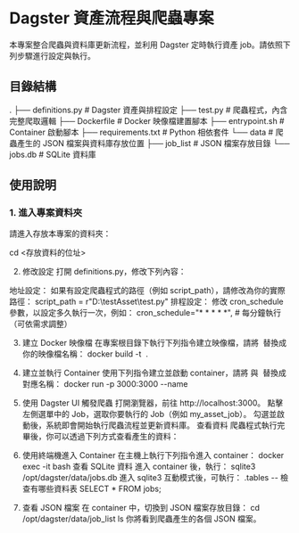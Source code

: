 # Dagster 資產流程與爬蟲專案

本專案整合爬蟲與資料庫更新流程，並利用 Dagster 定時執行資產 job。請依照下列步驟進行設定與執行。

## 目錄結構

. ├── definitions.py # Dagster 資產與排程設定 ├── test.py # 爬蟲程式，內含完整爬取邏輯 ├── Dockerfile # Docker 映像檔建置腳本 ├── entrypoint.sh # Container 啟動腳本 ├── requirements.txt # Python 相依套件 └── data # 爬蟲產生的 JSON 檔案與資料庫存放位置 ├── job_list # JSON 檔案存放目錄 └── jobs.db # SQLite 資料庫


## 使用說明

### 1. 進入專案資料夾
請進入存放本專案的資料夾：

cd <存放資料的位址>

2. 修改設定
打開 definitions.py，修改下列內容：

地址設定：
如果有設定爬蟲程式的路徑（例如 script_path），請修改為你的實際路徑：
script_path = r"D:\testAsset\test.py"
排程設定：
修改 cron_schedule 參數，以設定多久執行一次，例如：
cron_schedule="* * * * *",  # 每分鐘執行（可依需求調整）

3. 建立 Docker 映像檔
在專案根目錄下執行下列指令建立映像檔，請將 <image name> 替換成你的映像檔名稱：
docker build -t <image name> .
4. 建立並執行 Container
使用下列指令建立並啟動 container，請將 <container name> 與 <image name> 替換成對應名稱：
docker run -p 3000:3000 --name <container name> <image name>
5. 使用 Dagster UI 觸發爬蟲
打開瀏覽器，前往 http://localhost:3000。
點擊左側選單中的 Job，選取你要執行的 Job（例如 my_asset_job）。
勾選並啟動後，系統即會開始執行爬蟲流程並更新資料庫。
查看資料
爬蟲程式執行完畢後，你可以透過下列方式查看產生的資料：

1. 使用終端機進入 Container
在主機上執行下列指令進入 container：
docker exec -it <container name> bash
查看 SQLite 資料
進入 container 後，執行：
sqlite3 /opt/dagster/data/jobs.db
進入 sqlite3 互動模式後，可執行：
.tables         -- 檢查有哪些資料表
SELECT * FROM jobs;
2. 查看 JSON 檔案
在 container 中，切換到 JSON 檔案存放目錄：
cd /opt/dagster/data/job_list
ls
你將看到爬蟲產生的各個 JSON 檔案。



